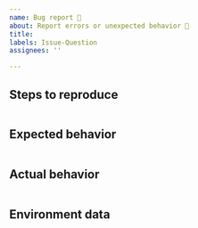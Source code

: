 ```yaml
---
name: Bug report 🐛
about: Report errors or unexpected behavior 🤔
title: 
labels: Issue-Question
assignees: ''

---
```

<!--

For Windows PowerShell 5.1 issues, suggestions, or feature requests please use the following link instead:
Windows PowerShell [UserVoice](https://windowsserver.uservoice.com/forums/301869-powershell)

This repository is **ONLY** for PowerShell 7+ issues:

  - If you're seeing behavior that deviates from the intended, documented behavior, report it here, assuming that you can reproduce it in the [latest released version](https://github.com/PowerShell/PowerShell/releases) and that it hasn't already been reported (please search the existing issues).
  
  - If you need to get clarity on what the intended behavior is or if you have questions about PowerShell in general, please instead seek help from the community via the following forums:
  
    - The [Slack](https://join.slack.com/t/powershell/shared_invite/enQtMzA3MDcxNTM5MTkxLTBmMWIyNzhkYzVjNGRiOTgxZmFlN2E0ZmVmOWU5NDczNTY2NDFhZjFlZTM1MTZiMWIzZDcwMGYzNjQ3YTRkNWM) and [Discord](https://discordapp.com/invite/AtzXnJM) community chat forums (they seamlessly talk to each other).
 
    - Q&A site [StackOverflow.com](https://stackoverflow.com/questions/tagged/powershell) and the [PowerShell.org](https://powershell.org/forums/) forum for searching or posting questions about PowerShell.

See also:
- [FAQ](https://github.com/PowerShell/PowerShell/blob/master/docs/FAQ.md).
- [Known Issues](https://docs.microsoft.com/powershell/scripting/whats-new/known-issues-ps6).

-->

## Steps to reproduce

```powershell

```

## Expected behavior

```none

```

## Actual behavior

```none

```

## Environment data

<!-- provide the output of $PSVersionTable -->

```none

```
